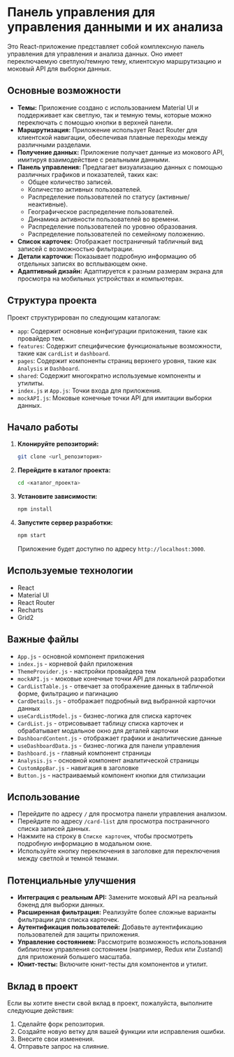 # Панель управления для управления данными и их анализа

Это React-приложение представляет собой комплексную панель управления для управления и анализа данных. Оно имеет переключаемую светлую/темную тему, клиентскую маршрутизацию и моковый API для выборки данных.

## Основные возможности

*   **Темы:** Приложение создано с использованием Material UI и поддерживает как светлую, так и темную темы, которые можно переключать с помощью кнопки в верхней панели.
*   **Маршрутизация:** Приложение использует React Router для клиентской навигации, обеспечивая плавные переходы между различными разделами.
*   **Получение данных:** Приложение получает данные из мокового API, имитируя взаимодействие с реальными данными.
*   **Панель управления:** Предлагает визуализацию данных с помощью различных графиков и показателей, таких как:
    *   Общее количество записей.
    *   Количество активных пользователей.
    *   Распределение пользователей по статусу (активные/неактивные).
    *   Географическое распределение пользователей.
    *   Динамика активности пользователей во времени.
    *   Распределение пользователей по уровню образования.
    *   Распределение пользователей по семейному положению.
*   **Список карточек:** Отображает постраничный табличный вид записей с возможностью фильтрации.
*   **Детали карточки:** Показывает подробную информацию об отдельных записях во всплывающем окне.
*   **Адаптивный дизайн:** Адаптируется к разным размерам экрана для просмотра на мобильных устройствах и компьютерах.

## Структура проекта

Проект структурирован по следующим каталогам:

*   `app`: Содержит основные конфигурации приложения, такие как провайдер тем.
*   `features`: Содержит специфические функциональные возможности, такие как `cardList` и `dashboard`.
*   `pages`: Содержит компоненты страниц верхнего уровня, такие как `Analysis` и `Dashboard`.
*   `shared`: Содержит многократно используемые компоненты и утилиты.
*   `index.js` и `App.js`: Точки входа для приложения.
*   `mockAPI.js`: Моковые конечные точки API для имитации выборки данных.

## Начало работы

1.  **Клонируйте репозиторий:**

    ```bash
    git clone <url_репозитория>
    ```
2.  **Перейдите в каталог проекта:**

    ```bash
    cd <каталог_проекта>
    ```
3.  **Установите зависимости:**

    ```bash
    npm install
    ```
4.  **Запустите сервер разработки:**

    ```bash
    npm start
    ```

    Приложение будет доступно по адресу `http://localhost:3000`.

## Используемые технологии

*   React
*   Material UI
*   React Router
*   Recharts
*   Grid2

## Важные файлы

* `App.js` - основной компонент приложения
* `index.js` - корневой файл приложения
* `ThemeProvider.js` - настройки провайдера тем
* `mockAPI.js` - моковые конечные точки API для локальной разработки
* `CardListTable.js` - отвечает за отображение данных в табличной форме, фильтрацию и пагинацию
* `CardDetails.js` - отображает подробный вид выбранной карточки данных
* `useCardListModel.js` - бизнес-логика для списка карточек
* `CardList.js` - отрисовывает таблицу списка карточек и обрабатывает модальное окно для деталей карточки
* `DashboardContent.js` - отображает графики и аналитические данные
* `useDashboardData.js` - бизнес-логика для панели управления
* `Dashboard.js` - главный компонент страницы
* `Analysis.js` - основной компонент аналитической страницы
* `CustomAppBar.js` - навигация в заголовке
* `Button.js` - настраиваемый компонент кнопки для стилизации

## Использование

*   Перейдите по адресу `/` для просмотра панели управления анализом.
*   Перейдите по адресу `/card-list` для просмотра постраничного списка записей данных.
*   Нажмите на строку в `Списке карточек`, чтобы просмотреть подробную информацию в модальном окне.
*   Используйте кнопку переключения в заголовке для переключения между светлой и темной темами.

## Потенциальные улучшения

*   **Интеграция с реальным API:** Замените моковый API на реальный бэкенд для выборки данных.
*   **Расширенная фильтрация:** Реализуйте более сложные варианты фильтрации для списка карточек.
*   **Аутентификация пользователей:** Добавьте аутентификацию пользователей для защиты приложения.
*   **Управление состоянием:** Рассмотрите возможность использования библиотеки управления состоянием (например, Redux или Zustand) для приложений большего масштаба.
*   **Юнит-тесты:** Включите юнит-тесты для компонентов и утилит.

## Вклад в проект

Если вы хотите внести свой вклад в проект, пожалуйста, выполните следующие действия:

1.  Сделайте форк репозитория.
2.  Создайте новую ветку для вашей функции или исправления ошибки.
3.  Внесите свои изменения.
4.  Отправьте запрос на слияние.
